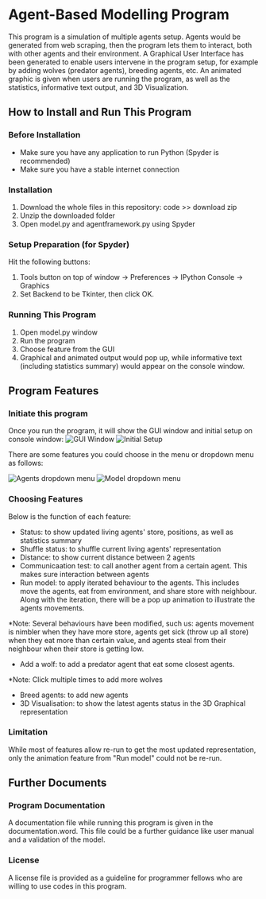 # Agent-Based Modelling Program
This program is a simulation of multiple agents setup. Agents would be generated from web scraping, then the program lets them to interact, both with other agents and their environment. A Graphical User Interface has been generated to enable users intervene in the program setup, for example by adding wolves (predator agents), breeding agents, etc. An animated graphic is given when users are running the program, as well as the statistics, informative text output, and 3D Visualization.

## How to Install and Run This Program
### Before Installation
* Make sure you have any application to run Python (Spyder is recommended)
* Make sure you have a stable internet connection

### Installation
1. Download the whole files in this repository: code >> download zip
2. Unzip the downloaded folder
3. Open model.py and agentframework.py using Spyder

### Setup Preparation (for Spyder)
Hit the following buttons:
1. Tools button on top of window -> Preferences -> IPython Console -> Graphics
2. Set Backend to be Tkinter, then click OK.

### Running This Program
1. Open model.py window
2. Run the program
3. Choose feature from the GUI
4. Graphical and animated output would pop up, while informative text (including statistics summary) would appear on the console window.

## Program Features
### Initiate this program
Once you run the program, it will show the GUI window and initial setup on console window:
![GUI Window](https://user-images.githubusercontent.com/113346710/197628239-eddb4579-dfed-40df-8b93-6b5a103c69c2.png)
![Initial Setup](https://user-images.githubusercontent.com/113346710/197627683-0bf6336d-2f29-41f0-8bf0-21931fba0f66.png)

There are some features you could choose in the menu or dropdown menu as follows:

![Agents dropdown menu](https://user-images.githubusercontent.com/113346710/197629007-e5c5a925-83ae-4c98-b5a6-0cecd971ca94.png)
![Model dropdown menu](https://user-images.githubusercontent.com/113346710/197631767-b1fcc8db-ca0e-4390-b591-c251e9842a92.png)

### Choosing Features
Below is the function of each feature:
* Status: to show updated living agents' store, positions, as well as statistics summary
* Shuffle status: to shuffle current living agents' representation
* Distance: to show current distance between 2 agents
* Communicaation test: to call another agent from a certain agent. This makes sure interaction between agents
* Run model: to apply iterated behaviour to the agents. This includes move the agents, eat from environment, and share store with neighbour. Along with the iteration, there will be a pop up animation to illustrate the agents movements.

*Note: Several behaviours have been modified, such us: agents movement is nimbler when they have more store, agents get sick (throw up all store) when they eat more than certain value, and agents steal from their neighbour when their store is getting low.
* Add a wolf: to add a predator agent that eat some closest agents.

*Note: Click multiple times to add more wolves
* Breed agents: to add new agents
* 3D Visualisation: to show the latest agents status in the 3D Graphical representation

### Limitation
While most of features allow re-run to get the most updated representation, only the animation feature from "Run model" could not be re-run.

## Further Documents
### Program Documentation
A documentation file while running this program is given in the documentation.word. This file could be a further guidance like user manual and a validation of the model.
### License
A license file is provided as a guideline for programmer fellows who are willing to use codes in this program.
